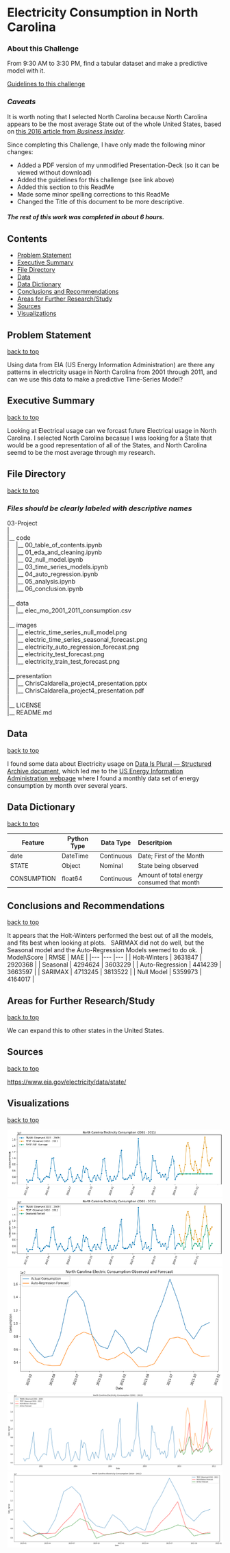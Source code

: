 # Electricity Consumption in North Carolina
### About this Challenge
From 9:30 AM to 3:30 PM, find a tabular dataset and make a predictive model with it.

[Guidelines to this challenge](Hackathon_README.md)

### *Caveats*

It is worth noting that  I selected North Carolina because North Carolina appears to be the most average State out of the whole United States, based on [this 2016 article from *Business Insider*](https://www.businessinsider.com/average-state-ranking-2016-10#1-north-carolina-51). 

Since completing this Challenge, I have only made the following minor changes:
 - Added a PDF version of my unmodified Presentation-Deck (so it can be viewed without download)
 - Added the guidelines for this challenge (see link above)
 - Added this section to this ReadMe
 - Made some minor spelling corrections to this ReadMe
 - Changed the Title of this document to be more descriptive.
 
#### *The rest of this work was completed in about 6 hours.*



## Contents
 - [Problem Statement](#Problem-Statement)
 - [Executive Summary](#Executive-Summary)
 - [File Directory](#File-Directory)
 - [Data](#Data)
 - [Data Dictionary](#Data-Dictionary)
 - [Conclusions and Recommendations](#Conclusions-and-Recommendations)
 - [Areas for Further Research/Study](#Areas-for-Further-Research/Study)
 - [Sources](#Sources)
 - [Visualizations](#Visualizations)


## Problem Statement
[back to top](#Project-4)

Using data from EIA (US Energy Information Administration) are there any patterns in electricity usage in North Carolina from 2001 through 2011, and can we use this data to make a predictive Time-Series Model?


## Executive Summary
[back to top](#Project-4)

Looking at Electrical usage can we forcast future Electrical usage in North Carolina. I selected North Carolina becasue I was looking for a State that would be a good representation of all of the States, and North Carolina seemd to be the most average through my research.




## File Directory
[back to top](#Project-4)
### *Files should be clearly labeled with descriptive names*
03-Project<br />
|<br />
|__ code<br />
|&nbsp;&nbsp;&nbsp;&nbsp;|__ 00_table_of_contents.ipynb <br />
|&nbsp;&nbsp;&nbsp;&nbsp;|__ 01_eda_and_cleaning.ipynb <br />
|&nbsp;&nbsp;&nbsp;&nbsp;|__ 02_null_model.ipynb <br />
|&nbsp;&nbsp;&nbsp;&nbsp;|__ 03_time_series_models.ipynb <br />
|&nbsp;&nbsp;&nbsp;&nbsp;|__ 04_auto_regression.ipynb <br />
|&nbsp;&nbsp;&nbsp;&nbsp;|__ 05_analysis.ipynb <br />
|&nbsp;&nbsp;&nbsp;&nbsp;|__ 06_conclusion.ipynb <br />
|<br />
|__ data <br />
|&nbsp;&nbsp;&nbsp;&nbsp;|__ elec_mo_2001_2011_consumption.csv <br />
|<br />
|__ images <br />
|&nbsp;&nbsp;&nbsp;&nbsp;|__ electric_time_series_null_model.png <br />
|&nbsp;&nbsp;&nbsp;&nbsp;|__ electric_time_series_seasonal_forecast.png <br />
|&nbsp;&nbsp;&nbsp;&nbsp;|__ electricity_auto_regression_forecast.png <br />
|&nbsp;&nbsp;&nbsp;&nbsp;|__ electricity_test_forecast.png <br />
|&nbsp;&nbsp;&nbsp;&nbsp;|__ electricity_train_test_forecast.png <br />
|<br />
|__ presentation <br />
|&nbsp;&nbsp;&nbsp;&nbsp;|__ ChrisCaldarella_project4_presentation.pptx <br />
|&nbsp;&nbsp;&nbsp;&nbsp;|__ ChrisCaldarella_project4_presentation.pdf <br />
|<br />
|__ LICENSE <br />
|__ README.md <br />


## Data
[back to top](#Project-4)

I found some data about Electricity usage on [Data Is Plural — Structured Archive document](https://docs.google.com/spreadsheets/d/1wZhPLMCHKJvwOkP4juclhjFgqIY8fQFMemwKL2c64vk/edit#gid=0), which led me to the [US Energy Information Administration webpage](https://www.eia.gov/electricity/data/state/) where I found a monthly data set of energy consumption by month over several years.


## Data Dictionary
[back to top](#Project-4)

| Feature              | Python Type | Data Type  | Descritpion   |
| ---                  | ---         | ---        | :---           |
| date                 | DateTime    | Continuous | Date; First of the Month |
| STATE                | Object      | Nominal    | State being observed |
| CONSUMPTION          | float64     | Continuous | Amount of total energy consumed that month |



## Conclusions and Recommendations
[back to top](#Project-4)

It appears that the Holt-Winters performed the best out of all the models, and fits best when looking at plots.
​
​
SARIMAX did not do well, but the Seasonal model and the Auto-Regression Models seemed to do ok.
​
​
| Model\Score     | RMSE    | MAE     |
|---              |---      |---      |
| Holt-Winters    | 3631847 | 2920368 |
| Seasonal        | 4294624 | 3603229 |
| Auto-Regression | 4414239 | 3663597 |
| SARIMAX         | 4713245 | 3813522 |
| Null Model      | 5359973 | 4164017 |


## Areas for Further Research/Study
[back to top](#Project-4)

We can expand this to other states in the United States.


## Sources
[back to top](#Project-4)

https://www.eia.gov/electricity/data/state/ <br/>



## Visualizations
[back to top](#Project-4)

![](./images/electric_time_series_null_model.png)
![](./images/electric_time_series_seasonal_forecast.png)
![](./images/electricity_auto_regression_forecast.png)
![](./images/electricity_train_test_forecast.png)
![](./images/electricity_test_forecast.png)

